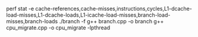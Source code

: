 perf stat -e cache-references,cache-misses,instructions,cycles,L1-dcache-load-misses,L1-dcache-loads,L1-icache-load-misses,branch-load-misses,branch-loads ./branch -f
g++ branch.cpp -o branch
g++ cpu_migrate.cpp -o cpu_migrate -lpthread
